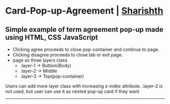 # Card-Pop-up-Agreement | [Sharishth](https://github.com/Sharishth)
Simple example of term agreement pop-up made using HTML, CSS JavaScript
---
- Clicking agree proceeds to close pop-container and continue to page.
- Clicking disagree proceeds to close tab or exit page.
- page as three layers class
  - .layer-1 → Bottom(Body)
  - .layer-2 → Middle
  - .layer-3 → Top(pop-container)

Users can add more layer class with increasing z-index attribute. .layer-2 is not used, but user can use it as nested pop-up card if they want

---
